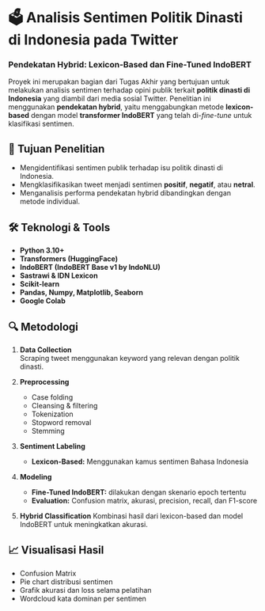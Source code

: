 # 🗳️ Analisis Sentimen Politik Dinasti di Indonesia pada Twitter
### Pendekatan Hybrid: Lexicon-Based dan Fine-Tuned IndoBERT

Proyek ini merupakan bagian dari Tugas Akhir yang bertujuan untuk melakukan analisis sentimen terhadap opini publik terkait **politik dinasti di Indonesia** yang diambil dari media sosial Twitter. Penelitian ini menggunakan **pendekatan hybrid**, yaitu menggabungkan metode **lexicon-based** dengan model **transformer IndoBERT** yang telah di-*fine-tune* untuk klasifikasi sentimen.

## 📌 Tujuan Penelitian
- Mengidentifikasi sentimen publik terhadap isu politik dinasti di Indonesia.
- Mengklasifikasikan tweet menjadi sentimen **positif**, **negatif**, atau **netral**.
- Menganalisis performa pendekatan hybrid dibandingkan dengan metode individual.

## 🛠️ Teknologi & Tools
- **Python 3.10+**
- **Transformers (HuggingFace)**
- **IndoBERT (IndoBERT Base v1 by IndoNLU)**
- **Sastrawi & IDN Lexicon**
- **Scikit-learn**
- **Pandas, Numpy, Matplotlib, Seaborn**
- **Google Colab**

## 🔍 Metodologi
1. **Data Collection**  
   Scraping tweet menggunakan keyword yang relevan dengan politik dinasti.

2. **Preprocessing**  
   - Case folding  
   - Cleansing & filtering  
   - Tokenization  
   - Stopword removal
   - Stemming

3. **Sentiment Labeling**
   - **Lexicon-Based:** Menggunakan kamus sentimen Bahasa Indonesia

4. **Modeling**
   - **Fine-Tuned IndoBERT:** dilakukan dengan skenario epoch tertentu
   - **Evaluation:** Confusion matrix, akurasi, precision, recall, dan F1-score

5. **Hybrid Classification**
   Kombinasi hasil dari lexicon-based dan model IndoBERT untuk meningkatkan akurasi.

## 📈 Visualisasi Hasil
- Confusion Matrix
- Pie chart distribusi sentimen
- Grafik akurasi dan loss selama pelatihan
- Wordcloud kata dominan per sentimen
